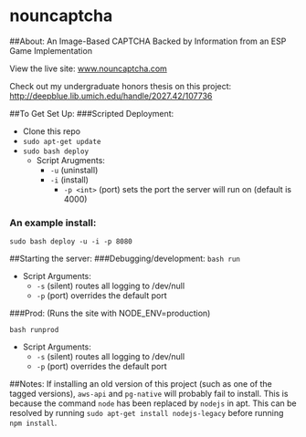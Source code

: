 nouncaptcha
===========

##About:
An Image-Based CAPTCHA Backed by Information from an ESP Game Implementation

View the live site: www.nouncaptcha.com

Check out my undergraduate honors thesis on this project: http://deepblue.lib.umich.edu/handle/2027.42/107736

##To Get Set Up:
###Scripted Deployment:
* Clone this repo
* ```sudo apt-get update```
* ```sudo bash deploy```
    * Script Arugments:
        * ```-u``` (uninstall)
        * ```-i``` (install)
            * ```-p <int>``` (port) sets the port the server will run on (default is 4000)

### An example install:
```sudo bash deploy -u -i -p 8080```

##Starting the server:
###Debugging/development:
```bash run```
* Script Arguments:
    * ```-s``` (silent) routes all logging to /dev/null
    * ```-p``` (port) overrides the default port

###Prod:
(Runs the site with NODE_ENV=production)

```bash runprod```
* Script Arguments:
    * ```-s``` (silent) routes all logging to /dev/null
    * ```-p``` (port) overrides the default port

##Notes:
If installing an old version of this project (such as one of the tagged versions), ```aws-api``` and ```pg-native``` will probably fail to install. 
This is because the command ```node``` has been replaced by ```nodejs``` in apt. 
This can be resolved by running ```sudo apt-get install nodejs-legacy``` before running ```npm install```.
